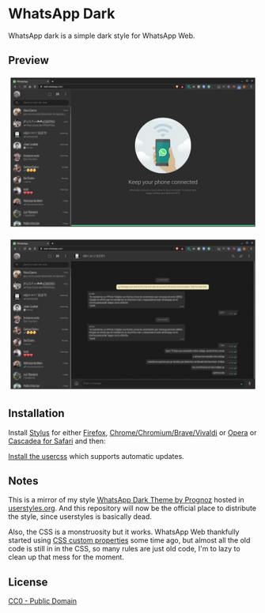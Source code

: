 # WhatsApp Dark

WhatsApp dark is a simple dark style for WhatsApp Web.

## Preview

![Preview of WhatsApp Dark home](./images/screenshots/home.png)

![Preview of WhatsApp Dark home](./images/screenshots/chat.png)

## Installation

Install [Stylus](https://add0n.com/stylus.html) for either 
[Firefox](https://addons.mozilla.org/en-US/firefox/addon/styl-us/), 
[Chrome/Chromium/Brave/Vivaldi](https://chrome.google.com/webstore/detail/stylus/clngdbkpkpeebahjckkjfobafhncgmne) or 
[Opera](https://addons.opera.com/en-gb/extensions/details/stylus/) or 
[Cascadea for Safari](https://cascadea.app/) and then:

[Install the usercss](https://raw.githubusercontent.com/SpartanJ/whatsapp-dark/master/whatsapp-dark.user.css)
which supports automatic updates.

## Notes

This is a mirror of my style [WhatsApp Dark Theme by Prognoz](https://userstyles.org/styles/142914/)
hosted in [userstyles.org](https://userstyles.org). And this repository will now be the official
place to distribute the style, since userstyles is basically dead.

Also, the CSS is a monstruosity but it works. WhatsApp Web thankfully started using 
[CSS custom properties](https://developer.mozilla.org/en-US/docs/Web/CSS/--*) some time ago, but
almost all the old code is still in in the CSS, so many rules are just old code, I'm to lazy to
clean up that mess for the moment.

## License

[CC0 - Public Domain](https://creativecommons.org/share-your-work/public-domain/cc0/)
